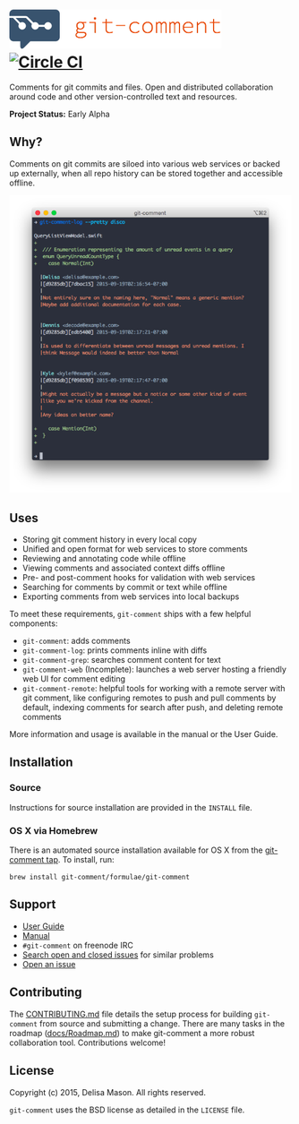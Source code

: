 # ![git-comment](docs/header.png) [![Circle CI](https://circleci.com/gh/git-comment/git-comment/tree/master.svg?style=svg)](https://circleci.com/gh/git-comment/git-comment/tree/master)

Comments for git commits and files. Open and distributed collaboration
around code and other version-controlled text and resources.

**Project Status:** Early Alpha

## Why?

Comments on git commits are siloed into various web services or backed
up externally, when all repo history can be stored together and
accessible offline.

![log](docs/log-screenshot.png)

## Uses

* Storing git comment history in every local copy
* Unified and open format for web services to store comments
* Reviewing and annotating code while offline
* Viewing comments and associated context diffs offline
* Pre- and post-comment hooks for validation with web services
* Searching for comments by commit or text while offline
* Exporting comments from web services into local backups

To meet these requirements, `git-comment` ships with a few helpful
components:

* `git-comment`: adds comments
* `git-comment-log`: prints comments inline with diffs
* `git-comment-grep`: searches comment content for text
* `git-comment-web` (Incomplete): launches a web server hosting a friendly
  web UI for comment editing
* `git-comment-remote`: helpful tools for working with a remote server
  with git comment, like configuring remotes to push and pull comments
  by default, indexing comments for search after push, and deleting remote
  comments

More information and usage is available in the manual or the User Guide.

## Installation

### Source

Instructions for source installation are provided in the `INSTALL` file.

### OS X via Homebrew

There is an automated source installation available for OS X from the [git-comment tap](https://github.com/git-comment/homebrew-formulae). To install, run:

```
brew install git-comment/formulae/git-comment
```

## Support

* [User Guide](https://github.com/git-comment/git-comment/blob/master/docs/User%20Guide.md)
* [Manual](https://github.com/git-comment/git-comment/tree/master/docs/man)
* `#git-comment` on freenode IRC
* [Search open and closed issues](https://github.com/git-comment/git-comment/issues?utf8=✓&q=is%3Aissue) for similar problems
* [Open an issue](https://github.com/git-comment/git-comment/issues/new)

## Contributing

The [CONTRIBUTING.md](https://github.com/git-comment/git-comment/blob/master/CONTRIBUTING.md) file details the setup process for building `git-comment` from source and submitting a change. There are many tasks in the roadmap ([docs/Roadmap.md](https://github.com/git-comment/git-comment/blob/master/docs/Roadmap.md)) to make git-comment a more robust collaboration tool. Contributions welcome!

## License

Copyright (c) 2015, Delisa Mason. All rights reserved.

`git-comment` uses the BSD license as detailed in the `LICENSE` file.
